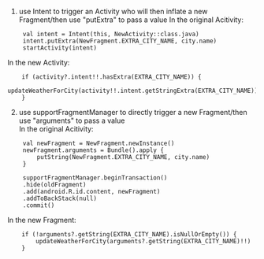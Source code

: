 1) use Intent to trigger an Activity who will then inflate a new Fragment/then use "putExtra" to pass a value
In the original Acitivity:

        val intent = Intent(this, NewActivity::class.java)
        intent.putExtra(NewFragment.EXTRA_CITY_NAME, city.name)
        startActivity(intent)


In the new Activity:

        if (activity?.intent!!.hasExtra(EXTRA_CITY_NAME)) {
            updateWeatherForCity(activity!!.intent.getStringExtra(EXTRA_CITY_NAME))
        }
  
  
2) use supportFragmentManager to directly trigger a new Fragment/then use "arguments" to pass a value   
In the original Acitivity:

        val newFragment = NewFragment.newInstance()
        newFragment.arguments = Bundle().apply {
            putString(NewFragment.EXTRA_CITY_NAME, city.name)
        }
        
        supportFragmentManager.beginTransaction()
        .hide(oldFragment)
        .add(android.R.id.content, newFragment)
        .addToBackStack(null)
        .commit()
        
In the new Fragment:

        if (!arguments?.getString(EXTRA_CITY_NAME).isNullOrEmpty()) {
            updateWeatherForCity(arguments?.getString(EXTRA_CITY_NAME)!!)
        }
